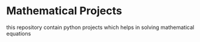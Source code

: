 # Mathematical Projects
 this repository contain python projects which helps in solving mathematical equations
